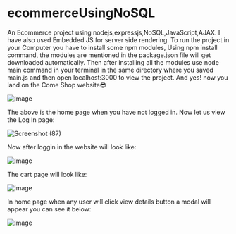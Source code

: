 # ecommerceUsingNoSQL
An Ecommerce project using nodejs,expressjs,NoSQL,JavaScript,AJAX.
I have also used Embedded JS for server side rendering.
To run the project in your Computer you have to install some npm modules,
Using npm install command, the modules are mentioned in the package.json file will get downloaded automatically.
Then after installing all the modules use node main command in your terminal in the same directory
where you saved main.js and then open localhost:3000 to view the project.
And yes! now you land on the Come Shop website😎


![image](https://user-images.githubusercontent.com/121314308/227178684-7e55a777-122f-4e42-bcf0-8ee76b169af3.png)


The above is the home page when you have not logged in.
Now let us view the Log In page:


![Screenshot (87)](https://user-images.githubusercontent.com/121314308/227179773-b089ef13-298c-413a-bfe5-ee9ff44dfade.png)


Now after loggin in the website will look like:


![image](https://user-images.githubusercontent.com/121314308/227182444-5cca4f46-e655-4514-854d-233d314c0bf9.png)


The cart page will look like:


![image](https://user-images.githubusercontent.com/121314308/227181250-fd168bbb-cae1-44fd-a3f0-dbe4dc1d96a5.png)


In home page when any user will click view details button a modal will appear you can see it below:


![image](https://user-images.githubusercontent.com/121314308/227181665-30bbcc25-1ba8-46ca-87a8-6e7a7847fbff.png)
